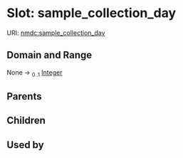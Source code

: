 
# Slot: sample_collection_day




URI: [nmdc:sample_collection_day](https://microbiomedata/meta/sample_collection_day)


## Domain and Range

None &#8594;  <sub>0..1</sub> [Integer](types/Integer.md)

## Parents


## Children


## Used by

